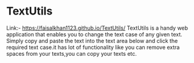 # TextUtils
Link:- https://faisalkhan1123.github.io/TextUtils/
TextUtils is a handy web application that enables you to change the text case of any given text. Simply copy and paste the text into the text area below and click the required text case.it has lot of functionality like you can remove extra spaces from your texts,you can copy your texts etc.

